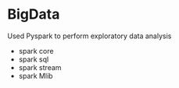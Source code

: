 # BigData
Used Pyspark to perform exploratory data analysis
- spark core
- spark sql
- spark stream
- spark Mlib
